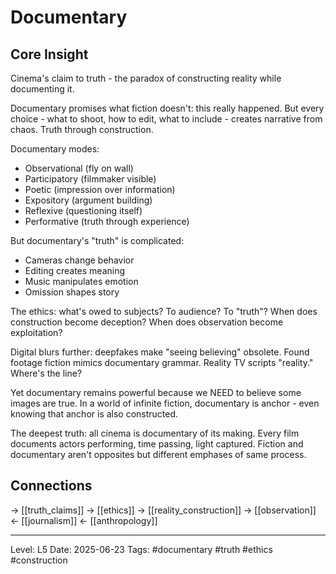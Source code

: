 # Documentary

## Core Insight
Cinema's claim to truth - the paradox of constructing reality while documenting it.

Documentary promises what fiction doesn't: this really happened. But every choice - what to shoot, how to edit, what to include - creates narrative from chaos. Truth through construction.

Documentary modes:
- Observational (fly on wall)
- Participatory (filmmaker visible)
- Poetic (impression over information)
- Expository (argument building)
- Reflexive (questioning itself)
- Performative (truth through experience)

But documentary's "truth" is complicated:
- Cameras change behavior
- Editing creates meaning
- Music manipulates emotion
- Omission shapes story

The ethics: what's owed to subjects? To audience? To "truth"? When does construction become deception? When does observation become exploitation?

Digital blurs further: deepfakes make "seeing believing" obsolete. Found footage fiction mimics documentary grammar. Reality TV scripts "reality." Where's the line?

Yet documentary remains powerful because we NEED to believe some images are true. In a world of infinite fiction, documentary is anchor - even knowing that anchor is also constructed.

The deepest truth: all cinema is documentary of its making. Every film documents actors performing, time passing, light captured. Fiction and documentary aren't opposites but different emphases of same process.

## Connections
→ [[truth_claims]]
→ [[ethics]]
→ [[reality_construction]]
→ [[observation]]
← [[journalism]]
← [[anthropology]]

---
Level: L5
Date: 2025-06-23
Tags: #documentary #truth #ethics #construction